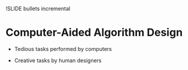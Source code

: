 !SLIDE bullets incremental

# Computer-Aided Algorithm Design

* Tedious tasks performed by computers

* Creative tasks by human designers
